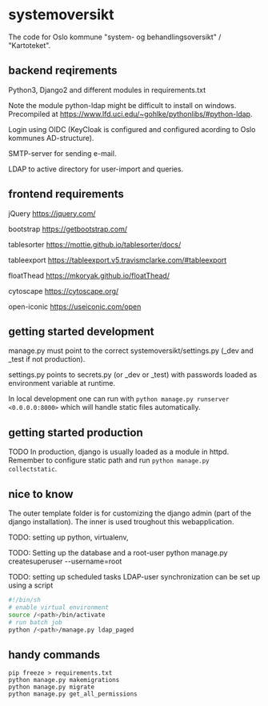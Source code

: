 # systemoversikt

The code for Oslo kommune "system- og behandlingsoversikt" / "Kartoteket".

## backend reqirements
Python3, Django2 and different modules in requirements.txt

Note the module python-ldap might be difficult to install on windows. Precompiled at https://www.lfd.uci.edu/~gohlke/pythonlibs/#python-ldap.

Login using OIDC (KeyCloak is configured and configured acording to Oslo kommunes AD-structure).

SMTP-server for sending e-mail.

LDAP to active directory for user-import and queries.

## frontend requirements
jQuery https://jquery.com/

bootstrap https://getbootstrap.com/

tablesorter https://mottie.github.io/tablesorter/docs/

tableexport https://tableexport.v5.travismclarke.com/#tableexport

floatThead https://mkoryak.github.io/floatThead/

cytoscape https://cytoscape.org/

open-iconic https://useiconic.com/open



## getting started development
manage.py must point to the correct systemoversikt/settings.py (_dev and _test if not production).

settings.py points to secrets.py (or _dev or _test) with passwords loaded as environment variable at runtime.

In local development one can run with ```python manage.py runserver <0.0.0.0:8000>``` which will handle static files automatically.

## getting started production
TODO
In production, django is usually loaded as a module in httpd. Remember to configure static path and run ```python manage.py collectstatic```.


## nice to know
The outer template folder is for customizing the django admin (part of the django installation). The inner is used troughout this webapplication.

TODO: setting up python, virtualenv, 

TODO: Setting up the database and a root-user
python manage.py createsuperuser --username=root

TODO: setting up scheduled tasks
LDAP-user synchronization can be set up using a script

``` bash
#!/bin/sh
# enable virtual environment
source /<path>/bin/activate
# run batch job
python /<path>/manage.py ldap_paged
```

## handy commands
```
pip freeze > requirements.txt
python manage.py makemigrations
python manage.py migrate
python manage.py get_all_permissions
```
